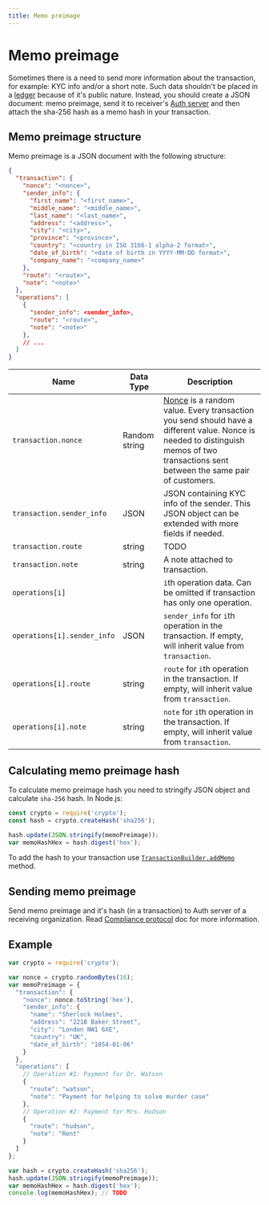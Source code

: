 ```yaml
---
title: Memo preimage
---
```


# Memo preimage

Sometimes there is a need to send more information about the transaction, for example: KYC info and/or a short note. Such data shouldn't be placed in a [ledger](./concepts/ledger.md) because of it's public nature. Instead, you should create a JSON document: memo preimage, send it to receiver's [Auth server](./compliance-protocol.md) and then attach the sha-256 hash as a memo hash in your transaction.

## Memo preimage structure

Memo preimage is a JSON document with the following structure:

```json
{
  "transaction": {
    "nonce": "<nonce>",
    "sender_info": {
      "first_name": "<first_name>",
      "middle_name": "<middle_name>",
      "last_name": "<last_name>",
      "address": "<address>",
      "city": "<city>",
      "province": "<province>",
      "country": "<country in ISO 3166-1 alpha-2 format>",
      "date_of_birth": "<date of birth in YYYY-MM-DD format>",
      "company_name": "<company_name>"
    },
    "route": "<route>",
    "note": "<note>"
  },
  "operations": [
    {
      "sender_info": <sender_info>,
      "route": "<route>",
      "note": "<note>"
    },
    // ...
  ]
}
```

Name | Data Type | Description
-----|-----------|------------
`transaction.nonce` | Random string | [Nonce](https://en.wikipedia.org/wiki/Cryptographic_nonce) is a random value. Every transaction you send should have a different value. Nonce is needed to distinguish memos of two transactions sent between the same pair of customers.
`transaction.sender_info` | JSON | JSON containing KYC info of the sender. This JSON object can be extended with more fields if needed.
`transaction.route` | string | TODO
`transaction.note` | string | A note attached to transaction.
`operations[i]` | | `i`th operation data. Can be omitted if transaction has only one operation.
`operations[i].sender_info` | JSON | `sender_info` for `i`th operation in the transaction. If empty, will inherit value from `transaction`.
`operations[i].route` | string | `route` for `i`th operation in the transaction. If empty, will inherit value from `transaction`.
`operations[i].note` | string | `note` for `i`th operation in the transaction. If empty, will inherit value from `transaction`.

## Calculating memo preimage hash

To calculate memo preimage hash you need to stringify JSON object and calculate `sha-256` hash. In Node.js:

```js
const crypto = require('crypto');
const hash = crypto.createHash('sha256');

hash.update(JSON.stringify(memoPreimage));
var memoHashHex = hash.digest('hex');
```

To add the hash to your transaction use [`TransactionBuilder.addMemo`](http://stellar.github.io/js-stellar-base/TransactionBuilder.html#addMemo) method.

## Sending memo preimage

Send memo preimage and it's hash (in a transaction) to Auth server of a receiving organization. Read [Compliance protocol](./compliance-protocol.md) doc for more information.

## Example

```js
var crypto = require('crypto');

var nonce = crypto.randomBytes(16);
var memoPreimage = {
  "transaction": {
    "nonce": nonce.toString('hex'),
    "sender_info": {
      "name": "Sherlock Holmes",
      "address": "221B Baker Street",
      "city": "London NW1 6XE",
      "country": "UK",
      "date_of_birth": "1854-01-06"
    }
  },
  "operations": [
    // Operation #1: Payment for Dr. Watson
    {
      "route": "watson",
      "note": "Payment for helping to solve murder case"
    },
    // Operation #2: Payment for Mrs. Hudson
    {
      "route": "hudson",
      "note": "Rent"
    }
  ]
};

var hash = crypto.createHash('sha256');
hash.update(JSON.stringify(memoPreimage));
var memoHashHex = hash.digest('hex');
console.log(memoHashHex); // TODO
```
